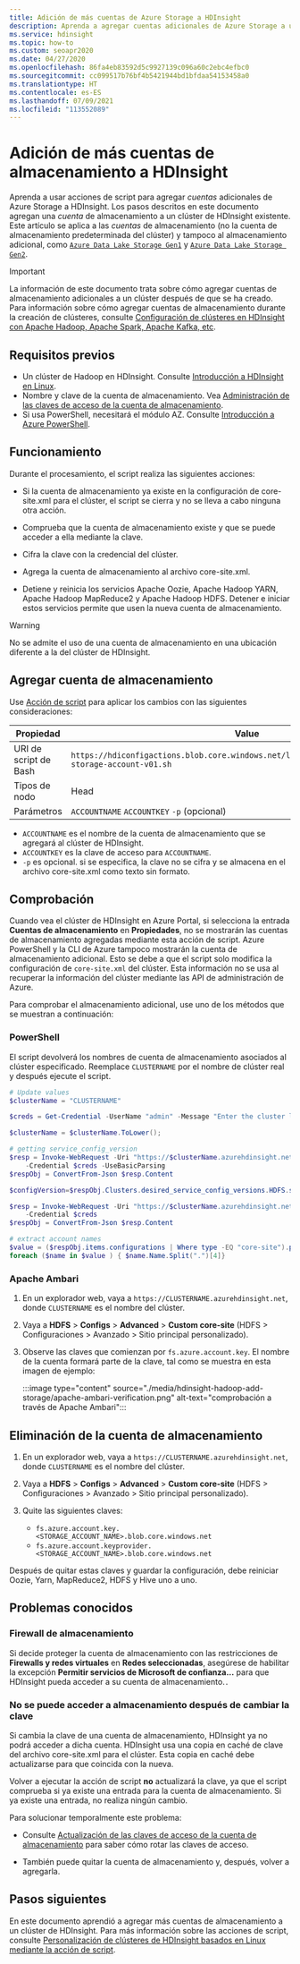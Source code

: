 ```yaml
---
title: Adición de más cuentas de Azure Storage a HDInsight
description: Aprenda a agregar cuentas adicionales de Azure Storage a un clúster de HDInsight existente.
ms.service: hdinsight
ms.topic: how-to
ms.custom: seoapr2020
ms.date: 04/27/2020
ms.openlocfilehash: 86fa4eb83592d5c9927139c096a60c2ebc4efbc0
ms.sourcegitcommit: cc099517b76bf4b5421944bd1bfdaa54153458a0
ms.translationtype: HT
ms.contentlocale: es-ES
ms.lasthandoff: 07/09/2021
ms.locfileid: "113552089"
---
```

# <a name="add-additional-storage-accounts-to-hdinsight"></a>Adición de más cuentas de almacenamiento a HDInsight

Aprenda a usar acciones de script para agregar *cuentas* adicionales de Azure Storage a HDInsight. Los pasos descritos en este documento agregan una *cuenta* de almacenamiento a un clúster de HDInsight existente. Este artículo se aplica a las *cuentas* de almacenamiento (no la cuenta de almacenamiento predeterminada del clúster) y tampoco al almacenamiento adicional, como [`Azure Data Lake Storage Gen1`](hdinsight-hadoop-use-data-lake-storage-gen1.md) y [`Azure Data Lake Storage Gen2`](hdinsight-hadoop-use-data-lake-storage-gen2.md).

> [!IMPORTANT]  
> La información de este documento trata sobre cómo agregar cuentas de almacenamiento adicionales a un clúster después de que se ha creado. Para información sobre cómo agregar cuentas de almacenamiento durante la creación de clústeres, consulte [Configuración de clústeres en HDInsight con Apache Hadoop, Apache Spark, Apache Kafka, etc](hdinsight-hadoop-provision-linux-clusters.md).

## <a name="prerequisites"></a>Requisitos previos

* Un clúster de Hadoop en HDInsight. Consulte [Introducción a HDInsight en Linux](./hadoop/apache-hadoop-linux-tutorial-get-started.md).
* Nombre y clave de la cuenta de almacenamiento. Vea [Administración de las claves de acceso de la cuenta de almacenamiento](../storage/common/storage-account-keys-manage.md).
* Si usa PowerShell, necesitará el módulo AZ.  Consulte [Introducción a Azure PowerShell](/powershell/azure/).

## <a name="how-it-works"></a>Funcionamiento

Durante el procesamiento, el script realiza las siguientes acciones:

* Si la cuenta de almacenamiento ya existe en la configuración de core-site.xml para el clúster, el script se cierra y no se lleva a cabo ninguna otra acción.

* Comprueba que la cuenta de almacenamiento existe y que se puede acceder a ella mediante la clave.

* Cifra la clave con la credencial del clúster.

* Agrega la cuenta de almacenamiento al archivo core-site.xml.

* Detiene y reinicia los servicios Apache Oozie, Apache Hadoop YARN, Apache Hadoop MapReduce2 y Apache Hadoop HDFS. Detener e iniciar estos servicios permite que usen la nueva cuenta de almacenamiento.

> [!WARNING]  
> No se admite el uso de una cuenta de almacenamiento en una ubicación diferente a la del clúster de HDInsight.

## <a name="add-storage-account"></a>Agregar cuenta de almacenamiento

Use [Acción de script](hdinsight-hadoop-customize-cluster-linux.md#script-action-to-a-running-cluster) para aplicar los cambios con las siguientes consideraciones:

|Propiedad | Value |
|---|---|
|URI de script de Bash|`https://hdiconfigactions.blob.core.windows.net/linuxaddstorageaccountv01/add-storage-account-v01.sh`|
|Tipos de nodo|Head|
|Parámetros|`ACCOUNTNAME` `ACCOUNTKEY` `-p` (opcional)|

* `ACCOUNTNAME` es el nombre de la cuenta de almacenamiento que se agregará al clúster de HDInsight.
* `ACCOUNTKEY` es la clave de acceso para `ACCOUNTNAME`.
* `-p` es opcional. si se especifica, la clave no se cifra y se almacena en el archivo core-site.xml como texto sin formato.

## <a name="verification"></a>Comprobación

Cuando vea el clúster de HDInsight en Azure Portal, si selecciona la entrada __Cuentas de almacenamiento__ en __Propiedades__, no se mostrarán las cuentas de almacenamiento agregadas mediante esta acción de script. Azure PowerShell y la CLI de Azure tampoco mostrarán la cuenta de almacenamiento adicional. Esto se debe a que el script solo modifica la configuración de `core-site.xml` del clúster. Esta información no se usa al recuperar la información del clúster mediante las API de administración de Azure.

Para comprobar el almacenamiento adicional, use uno de los métodos que se muestran a continuación:

### <a name="powershell"></a>PowerShell

El script devolverá los nombres de cuenta de almacenamiento asociados al clúster especificado. Reemplace `CLUSTERNAME` por el nombre de clúster real y después ejecute el script.

```powershell
# Update values
$clusterName = "CLUSTERNAME"

$creds = Get-Credential -UserName "admin" -Message "Enter the cluster login credentials"

$clusterName = $clusterName.ToLower();

# getting service_config_version
$resp = Invoke-WebRequest -Uri "https://$clusterName.azurehdinsight.net/api/v1/clusters/$clusterName`?fields=Clusters/desired_service_config_versions/HDFS" `
    -Credential $creds -UseBasicParsing
$respObj = ConvertFrom-Json $resp.Content

$configVersion=$respObj.Clusters.desired_service_config_versions.HDFS.service_config_version

$resp = Invoke-WebRequest -Uri "https://$clusterName.azurehdinsight.net/api/v1/clusters/$clusterName/configurations/service_config_versions?service_name=HDFS&service_config_version=$configVersion" `
    -Credential $creds
$respObj = ConvertFrom-Json $resp.Content

# extract account names
$value = ($respObj.items.configurations | Where type -EQ "core-site").properties | Get-Member -membertype properties | Where Name -Like "fs.azure.account.key.*"
foreach ($name in $value ) { $name.Name.Split(".")[4]}
```

### <a name="apache-ambari"></a>Apache Ambari

1. En un explorador web, vaya a `https://CLUSTERNAME.azurehdinsight.net`, donde `CLUSTERNAME` es el nombre del clúster.

1. Vaya a **HDFS** > **Configs** > **Advanced** > **Custom core-site** (HDFS > Configuraciones > Avanzado > Sitio principal personalizado).

1. Observe las claves que comienzan por `fs.azure.account.key`. El nombre de la cuenta formará parte de la clave, tal como se muestra en esta imagen de ejemplo:

   :::image type="content" source="./media/hdinsight-hadoop-add-storage/apache-ambari-verification.png" alt-text="comprobación a través de Apache Ambari":::

## <a name="remove-storage-account"></a>Eliminación de la cuenta de almacenamiento

1. En un explorador web, vaya a `https://CLUSTERNAME.azurehdinsight.net`, donde `CLUSTERNAME` es el nombre del clúster.

1. Vaya a **HDFS** > **Configs** > **Advanced** > **Custom core-site** (HDFS > Configuraciones > Avanzado > Sitio principal personalizado).

1. Quite las siguientes claves:
    * `fs.azure.account.key.<STORAGE_ACCOUNT_NAME>.blob.core.windows.net`
    * `fs.azure.account.keyprovider.<STORAGE_ACCOUNT_NAME>.blob.core.windows.net`

Después de quitar estas claves y guardar la configuración, debe reiniciar Oozie, Yarn, MapReduce2, HDFS y Hive uno a uno.

## <a name="known-issues"></a>Problemas conocidos

### <a name="storage-firewall"></a>Firewall de almacenamiento

Si decide proteger la cuenta de almacenamiento con las restricciones de **Firewalls y redes virtuales** en **Redes seleccionadas**, asegúrese de habilitar la excepción **Permitir servicios de Microsoft de confianza...** para que HDInsight pueda acceder a su cuenta de almacenamiento.`.`

### <a name="unable-to-access-storage-after-changing-key"></a>No se puede acceder a almacenamiento después de cambiar la clave

Si cambia la clave de una cuenta de almacenamiento, HDInsight ya no podrá acceder a dicha cuenta. HDInsight usa una copia en caché de clave del archivo core-site.xml para el clúster. Esta copia en caché debe actualizarse para que coincida con la nueva.

Volver a ejecutar la acción de script **no** actualizará la clave, ya que el script comprueba si ya existe una entrada para la cuenta de almacenamiento. Si ya existe una entrada, no realiza ningún cambio.

Para solucionar temporalmente este problema:

* Consulte [Actualización de las claves de acceso de la cuenta de almacenamiento](hdinsight-rotate-storage-keys.md) para saber cómo rotar las claves de acceso.

* También puede quitar la cuenta de almacenamiento y, después, volver a agregarla.

## <a name="next-steps"></a>Pasos siguientes

En este documento aprendió a agregar más cuentas de almacenamiento a un clúster de HDInsight. Para más información sobre las acciones de script, consulte [Personalización de clústeres de HDInsight basados en Linux mediante la acción de script](hdinsight-hadoop-customize-cluster-linux.md).
